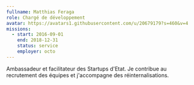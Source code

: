 ```yaml
---
fullname: Matthias Feraga
role: Chargé de développement
avatar: https://avatars1.githubusercontent.com/u/20679179?s=460&v=4
missions:
  - start: 2016-09-01
    end: 2018-12-31
    status: service
    employer: octo
---
```


Ambassadeur et facilitateur des Startups d'Etat. Je contribue au recrutement des équipes et j'accompagne des réinternalisations.
